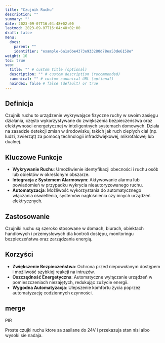 ```yaml
---
title: "Czujnik Ruchu"
description: ""
summary: ""
date: 2023-09-07T16:04:48+02:00
lastmod: 2023-09-07T16:04:48+02:00
draft: false
menu:
  docs:
    parent: ""
    identifier: "example-6a1a6be4373e933280d78ea53de6158e"
weight: 10
toc: true
seo:
  title: "" # custom title (optional)
  description: "" # custom description (recommended)
  canonical: "" # custom canonical URL (optional)
  noindex: false # false (default) or true
---
```


## Definicja

Czujnik ruchu to urządzenie wykrywające fizyczne ruchy w swoim zasięgu działania, często wykorzystywane do zwiększenia bezpieczeństwa oraz efektywności energetycznej w inteligentnych systemach domowych. Działa na zasadzie detekcji zmian w środowisku, takich jak ruch ciepłych ciał (np. ludzi, zwierząt) za pomocą technologii infradźwiękowej, mikrofalowej lub dualnej.

## Kluczowe Funkcje

- **Wykrywanie Ruchu**: Umożliwienie identyfikacji obecności i ruchu osób lub obiektów w określonym obszarze.
- **Integracja z Systemem Alarmowym**: Aktywowanie alarmu lub powiadomień w przypadku wykrycia nieautoryzowanego ruchu.
- **Automatyzacja**: Możliwość wykorzystania do automatycznego włączania oświetlenia, systemów nagłośnienia czy innych urządzeń elektrycznych.

## Zastosowanie

Czujniki ruchu są szeroko stosowane w domach, biurach, obiektach handlowych i przemysłowych dla kontroli dostępu, monitoringu bezpieczeństwa oraz zarządzania energią.

## Korzyści

- **Zwiększenie Bezpieczeństwa**: Ochrona przed niepowołanym dostępem i możliwość szybkiej reakcji na intruzów.
- **Oszczędność Energetyczna**: Automatyczne wyłączanie urządzeń w pomieszczeniach niezajętych, redukując zużycie energii.
- **Wygodna Automatyzacja**: Ulepszenie komfortu życia poprzez automatyzację codziennych czynności.


## merge

PIR

Proste czujki ruchu ktore sa zasilane do 24V i przekazuja stan nisi albo wysoki sie nadaja.

